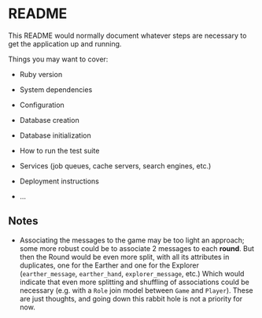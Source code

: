 # README

This README would normally document whatever steps are necessary to get the
application up and running.

Things you may want to cover:

* Ruby version

* System dependencies

* Configuration

* Database creation

* Database initialization

* How to run the test suite

* Services (job queues, cache servers, search engines, etc.)

* Deployment instructions

* ...


## Notes

* Associating the messages to the game may be too light an approach; some more robust 
  could be to associate 2 messages to each **round**. But then the Round would be 
  even more split, with all its attributes in duplicates, one for the Earther and 
  one for the Explorer (`earther_message`, `earther_hand`, `explorer_message`, etc.) 
  Which would indicate that even more splitting and shuffling of associations could be 
  necessary (e.g. with a `Role` join model between `Game` and `Player`). These are just 
  thoughts, and going down this rabbit hole is not a priority for now.
   